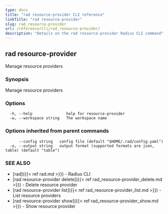 ```yaml
---
type: docs
title: "rad resource-provider CLI reference"
linkTitle: "rad resource-provider"
slug: rad_resource-provider
url: /reference/cli/rad_resource-provider/
description: "Details on the rad resource-provider Radius CLI command"
---
```

## rad resource-provider

Manage resource providers

### Synopsis

Manage resource providers

### Options

```
  -h, --help               help for resource-provider
  -w, --workspace string   The workspace name
```

### Options inherited from parent commands

```
      --config string   config file (default "$HOME/.rad/config.yaml")
  -o, --output string   output format (supported formats are json, table) (default "table")
```

### SEE ALSO

* [rad]({{< ref rad.md >}})	 - Radius CLI
* [rad resource-provider delete]({{< ref rad_resource-provider_delete.md >}})	 - Delete resource provider
* [rad resource-provider list]({{< ref rad_resource-provider_list.md >}})	 - List resource providers
* [rad resource-provider show]({{< ref rad_resource-provider_show.md >}})	 - Show resource provider

